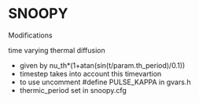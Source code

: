 # SNOOPY

Modifications

time varying thermal diffusion
- given by nu_th*(1+atan(sin(t/param.th_period)/0.1))
- timestep takes into account this timevartion
- to use uncomment #define PULSE_KAPPA in gvars.h
- thermic_period set in snoopy.cfg
